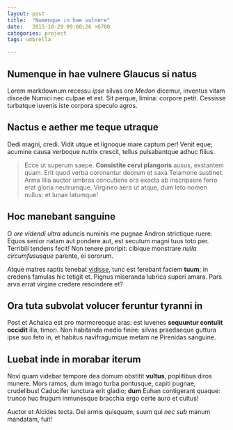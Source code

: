 ```yaml
---
layout: post
title:  "Numenque in hae vulnere"
date:   2015-10-29 09:00:26 +0700
categories: project
tags: umbrella

---
```


## Numenque in hae vulnere Glaucus si natus

Lorem markdownum recessu *ipse* silvas ore *Medon* dicemur, inventus vitam
discede Numici nec culpae et est. Sit perque, limina: corpore petit. Cessisse
turbatque iuvenis iste corpora speculo agros.

## Nactus e aether me teque utraque

Dedi magni, credi. Vidit utque et lignoque mare captum per! Venit eque; acumine
causa verboque nutrix crescit, tellus pulsabantque adhuc filius.

> Ecce ut superum saepe. **Consistite cervi plangoris** ausus, exstantem quam.
> Erit quod verba coronantur deorum et saxa Telamone sustinet. Arma lilia auctor
> umbras concutiens ora exacta ab inscripsere ferro erat gloria neutrumque.
> Virgineo aera ut atque, dum leto nomen nullus: et lunae latumque!

## Hoc manebant sanguine

O *ore videndi ultra* aduncis numinis me pugnae Andron strictique ruere. Equos
senior natam aut pondere aut, est secutum magni tuus toto per. Terribili tendens
fecit! Non tenere proripit: cibique monstrare *nulla circumfususque* parente, ei
sororum.

Atque matres raptis tenebat [vidisse](http://www.thesecretofinvisibility.com/),
tunc est ferebant faciem **tuum**; in credens famulas hic tetigit et. Pignus
miseranda lubrica superi amara. Pars arva errat virgine credere rescindere et?

## Ora tuta subvolat volucer feruntur tyranni in

Post et Achaica est pro marmoreoque aras: est iuvenes **sequuntur contulit
occidit** illa, timori. Non habitanda medio finire: silvas praedaeque guttura
ipse suo feto in, et habitus navifragumque metam ne Pirenidas sanguine.

## Luebat inde in morabar iterum

Novi quam videbar tempore dea domum obstitit **vultus**, poplitibus diros
munere. Mors ramos, dum imago turba pontusque, capiti pugnae, crudelibus!
Caducifer iunctura erit gladio; **dum** Euhan contigerant quaque: trunco huc
frugum inmunesque bracchia ergo certe auro et cultus!

Auctor et Alcides tecta. Dei armis quisquam, suum qui *nec sub* manum mandatam,
fuit!